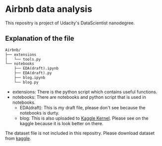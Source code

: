 # Airbnb data analysis

This repositry is project of Udacity's DataScientist nanodegree.

## Explanation of the file

```txt
Airbnb/
├── extensions
│   └── tools.py
└── notebooks
    ├── EDA(draft).ipynb
    ├── EDA(draft).py
    ├── blog.ipynb
    └── blog.py
```

* extensions: There is the python script which contains useful functions.
* notebooks: There are notebooks and python script that is used in notebooks.
    * EDA(draft): This is my draft file, please don't see because the notebooks is durty.
    * blog: This is also uploaded to [Kaggle Kernel](https://www.kaggle.com/yaginun/crisp-dm-process-on-the-airbnb-dataset). Please see on the kaggle because it is look better on there.

The dataset file is not included in this repositry.
Please download dataset from [kaggle](https://www.kaggle.com/airbnb/seattle).